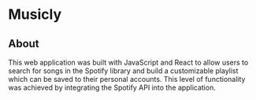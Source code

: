 # Musicly

## About

This web application was built with JavaScript and React to allow users to search for songs in the Spotify library and build a customizable playlist which can be saved to their personal accounts. This level of functionality was achieved by integrating the Spotify API into the application. 

